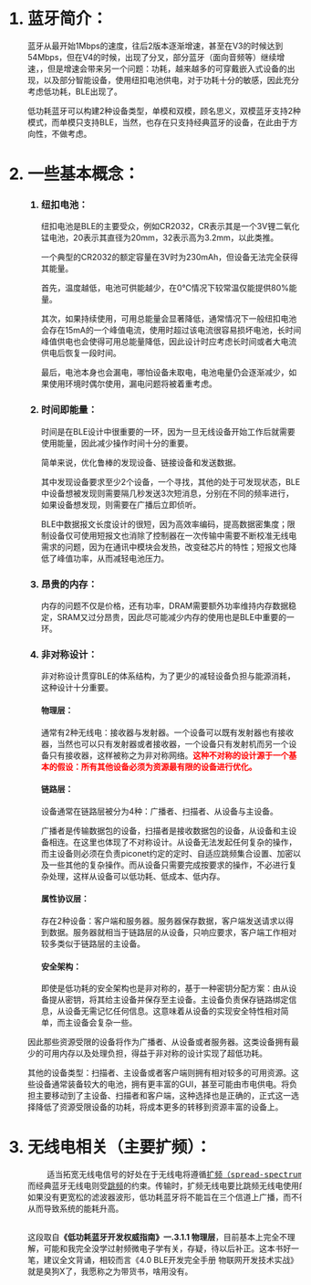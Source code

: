 <ol>
  <h1><li>
    蓝牙简介：</h1>
    <p>蓝牙从最开始1Mbps的速度，往后2版本逐渐增速，甚至在V3的时候达到54Mbps，但在V4的时候，出现了分叉，部分蓝牙（面向音频等）继续增速，，但是增速会带来另一个问题：功耗，越来越多的可穿戴嵌入式设备的出现，以及部分智能设备，使用纽扣电池供电，对于功耗十分的敏感，因此充分考虑低功耗，BLE出现了。</p>
    <p>低功耗蓝牙可以构建2种设备类型，单模和双模，顾名思义，双模蓝牙支持2种模式，而单模只支持BLE，当然，也存在只支持经典蓝牙的设备，在此由于方向性，不做考虑。</p>
  </li>
  
  <h1><li>
    一些基本概念：</h1>
    <ol>
      <h3><li>
        纽扣电池：</h3>
        <p>纽扣电池是BLE的主要受众，例如CR2032，CR表示其是一个3V锂二氧化锰电池，20表示其直径为20mm，32表示高为3.2mm，以此类推。</p>
        <p>一个典型的CR2032的额定容量在3V时为230mAh，但设备无法完全获得其能量。</p>
        <p>首先，温度越低，电池可供能越少，在0℃情况下较常温仅能提供80%能量。</p>
        <p>其次，如果持续使用，可用总能量会显著降低，通常情况下一般纽扣电池会存在15mA的一个峰值电流，使用时超过该电流很容易损坏电池，长时间峰值供电也会使得可用总能量降低，因此设计时应考虑长时间或者大电流供电后恢复一段时间。</p>
        <p>最后，电池本身也会漏电，哪怕设备未取电，电池电量仍会逐渐减少，如果使用环境时偶尔使用，漏电问题将被着重考虑。</p>
      </li>
      <h3><li>
        时间即能量：</h3>
        <p>时间是在BLE设计中很重要的一环，因为一旦无线设备开始工作后就需要使用能量，因此减少操作时间十分的重要。</p>
        <p>简单来说，优化鲁棒的发现设备、链接设备和发送数据。</p>
        <p>其中发现设备要求至少2个设备，一个寻找，其他的处于可发现状态，BLE中设备想被发现则需要隔几秒发送3次短消息，分别在不同的频率进行，如果设备想发现，则需要在广播后立即侦听。</p>
        <p>BLE中数据报文长度设计的很短，因为高效率编码，提高数据密集度；限制设备仅可使用短报文也消除了控制器在一次传输中需要不断校准无线电需求的问题，因为在通讯中模块会发热，改变硅芯片的特性；短报文也降低了峰值功率，从而减轻电池压力。</p>
      </li>
      <h3><li>
        昂贵的内存：</h3>
        <p>内存的问题不仅是价格，还有功率，DRAM需要额外功率维持内存数据稳定，SRAM又过分昂贵，因此尽可能减少内存的使用也是BLE中重要的一环。</p>
      </li>
      <h3><li>
        非对称设计：</h3>
        <p>非对称设计贯穿BLE的体系结构，为了更少的减轻设备负担与能源消耗，这种设计十分重要。</p>
        <h4>物理层：</h4>
        <p>通常有2种无线电：接收器与发射器。一个设备可以既有发射器也有接收器，当然也可以只有发射器或者接收器，一个设备只有发射机而另一个设备只有接收器，这样被称之为非对称网络。<b style="color:red;">这种不对称的设计源于一个基本的假设：所有其他设备必须为资源最有限的设备进行优化。</b></p>
        <h4>链路层：</h4>
        <p>设备通常在链路层被分为4种：广播者、扫描者、从设备与主设备。</p>
        <p>广播者是传输数据包的设备，扫描者是接收数据包的设备，从设备和主设备相连。在这里也体现了不对称设计。从设备无法发起任何复杂的操作，而主设备则必须在负责piconet约定的定时、自适应跳频集合设置、加密以及一些其他的复杂操作。而从设备只需要完成按要求的操作，不必进行复杂处理，这样从设备可以低功耗、低成本、低内存。</p>
        <h4>属性协议层：</h4>
        <p>存在2种设备：客户端和服务器。服务器保存数据，客户端发送请求以得到数据。服务器就相当于链路层的从设备，只响应要求，客户端工作相对较多类似于链路层的主设备。</p>
        <h4>安全架构：</h4>
        <p>即使是低功耗的安全架构也是非对称的，基于一种密钥分配方案：由从设备提从密钥，将其给主设备并保存至主设备。主设备负责保存链路绑定信息，从设备无需记忆任何信息。这意味着从设备的实现安全特性相对简单，而主设备会复杂一些。</p>
      </li>
    </ol>
    <p>因此那些资源受限的设备将作为广播者、从设备或者服务器。这类设备拥有最少的可用内存以及处理负担，得益于非对称的设计实现了超低功耗。</p>
    <p>其他的设备类型：扫描者、主设备或者客户端则拥有相对较多的可用资源。这些设备通常装备较大的电池，拥有更丰富的GUI，甚至可能由市电供电。将负担主要移动到了主设备、扫描者和客户端，这种选择也是正确的，正式这一选择降低了资源受限设备的功耗，将成本更多的转移到资源丰富的设备上。</p>
  <h1><li>
    无线电相关（主要扩频）：</h1>
    <pre>
    适当拓宽无线电信号的好处在于无线电将遵循<a href='https://zh.wikipedia.org/wiki/%E6%89%A9%E9%A2%91' target="_blank">扩频（spread-spectrum）</a>的约束，
而经典蓝牙无线电则受<a href='https://zh.wikipedia.org/wiki/%E8%B7%B3%E9%A2%91%E6%89%A9%E9%A2%91' target='_blank'>跳频</a>的约束。传输时，扩频无线电要比跳频无线电使用的频率更少。
如果没有更宽松的滤波器波形，低功耗蓝牙将不能旨在三个信道上广播，而不得不使用更多的信道，
从而导致系统的能耗升高。
    </pre>
    <p>这段取自<b>《低功耗蓝牙开发权威指南》一.3.1.1 物理层</b>，目前基本上完全不理解，可能和我完全没学过射频微电子学有关，存疑，待以后补正。这本书好一笔，建议全文背诵，相较而言《4.0 BLE开发完全手册  物联网开发技术实战》就是臭狗X了，我愿称之为带货书，啥用没有。</p>
    <p></p>
    <p></p>
    <p></p>
    <p></p>
    <p></p>
    <p></p>
    <p></p>
    <p></p>
    <p></p>
    <p></p>
    <p></p>
    <p></p>
    <p></p>
    <p></p>
    <p></p>
    <p></p>
    <p></p>
    <p></p>
    <p></p>
    <p></p>
    <p></p>
    <p></p>
    <p></p>
    <p></p>
    <p></p>
    <p></p>
    <p></p>
    <p></p>
    <p></p>
    <p></p>
    <p></p>
    <p></p>
    <p></p>
</ol>
